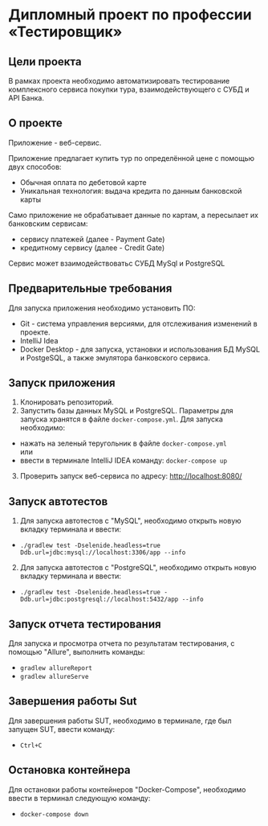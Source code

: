 # Дипломный проект по профессии «Тестировщик»

## Цели проекта

В рамках проекта необходимо автоматизировать тестирование комплексного сервиса покупки тура, взаимодействующего с СУБД и API Банка.

## О проекте
Приложение - веб-сервис.

Приложение предлагает купить тур по определённой цене с помощью двух способов:

* Обычная оплата по дебетовой карте
* Уникальная технология: выдача кредита по данным банковской карты

Само приложение не обрабатывает данные по картам, а пересылает их банковским сервисам:

* сервису платежей (далее - Payment Gate)
* кредитному сервису (далее - Credit Gate)

Сервис может взаимодействоватьс СУБД  MySql и PostgreSQL

## Предварительные требования
Для запуска приложения необходимо установить ПО:
* Git - система управления версиями, для отслеживания изменений в проекте.
* IntelliJ Idea
* Docker Desktop - для запуска, установки и использования БД MySQL и PostgeSQL, а также эмулятора банковского сервиса.

## Запуск приложения
1. Клонировать репозиторий.
2. Запустить базы данных MySQL и PostgreSQL. Параметры для запуска хранятся в файле `docker-compose.yml`. 
Для запуска необходимо:
* нажать на зеленый теругольник в файле `docker-compose.yml` </br>
или
* ввести в терминале IntelliJ IDEA команду: `docker-compose up`
3. Проверить запуск веб-сервиса по адресу: <http://localhost:8080/>

## Запуск автотестов

1. Для запуска автотестов с "MySQL",  необходимо открыть новую вкладку терминала и ввести:
* `./gradlew test -Dselenide.headless=true Ddb.url=jdbc:mysql://localhost:3306/app --info`
2. Для запуска автотестов с "PostgreSQL",  необходимо открыть новую вкладку терминала и ввести:
* `./gradlew test -Dselenide.headless=true -Ddb.url=jdbc:postgresql://localhost:5432/app --info`

## Запуск отчета тестирования

Для запуска и просмотра отчета по результатам тестирования, с помощью "Allure", выполнить команды:
* `gradlew allureReport`
* `gradlew allureServe`

## Завершения работы Sut

Для завершения работы SUT, необходимо в терминале, где был запущен SUT, ввести команду:
* `Ctrl+C`

## Остановка контейнера
Для остановки работы контейнеров "Docker-Compose", необходимо ввести в терминал следующую команду:

* `docker-compose down`
